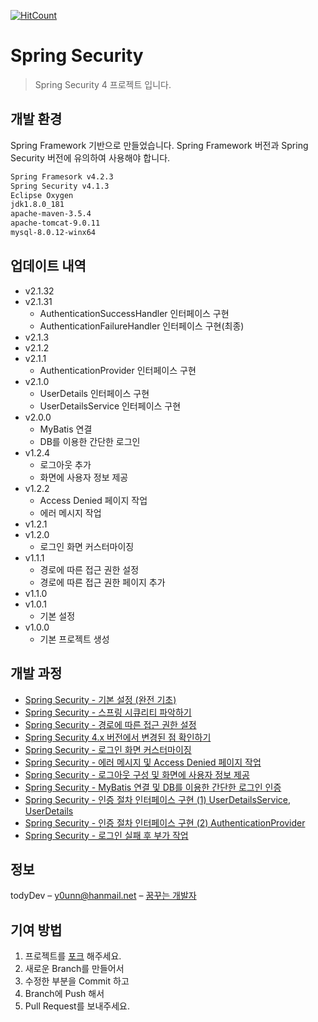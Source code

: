 [![HitCount][hit-count]][hit-count-url]

# Spring Security
> Spring Security 4 프로젝트 입니다.

## 개발 환경

Spring Framework 기반으로 만들었습니다. Spring Framework 버전과 Spring Security 버전에 유의하여 사용해야 합니다.

```sh
Spring Framesork v4.2.3
Spring Security v4.1.3
Eclipse Oxygen
jdk1.8.0_181
apache-maven-3.5.4
apache-tomcat-9.0.11
mysql-8.0.12-winx64
```

## 업데이트 내역

* v2.1.32
* v2.1.31
    * AuthenticationSuccessHandler 인터페이스 구현
    * AuthenticationFailureHandler 인터페이스 구현(최종)
* v2.1.3
* v2.1.2
* v2.1.1
    * AuthenticationProvider 인터페이스 구현
* v2.1.0
    * UserDetails 인터페이스 구현
    * UserDetailsService 인터페이스 구현
* v2.0.0
    * MyBatis 연결
    * DB를 이용한 간단한 로그인
* v1.2.4
    * 로그아웃 추가
    * 화면에 사용자 정보 제공
* v1.2.2
    * Access Denied 페이지 작업
    * 에러 메시지 작업
* v1.2.1
* v1.2.0
    * 로그인 화면 커스터마이징
* v1.1.1
    * 경로에 따른 접근 권한 설정
    * 경로에 따른 접근 권한 페이지 추가
* v1.1.0
* v1.0.1
    * 기본 설정
* v1.0.0
    * 기본 프로젝트 생성 

## 개발 과정
* [Spring Security - 기본 설정 (완전 기초)](https://to-dy.tistory.com/70?category=720806)
* [Spring Security - 스프링 시큐리티 파악하기](https://to-dy.tistory.com/72?category=720806)
* [Spring Security - 경로에 따른 접근 권한 설정](https://to-dy.tistory.com/75?category=720806)
* [Spring Security 4.x 버전에서 변경된 점 확인하기](https://to-dy.tistory.com/76?category=720806)
* [Spring Security - 로그인 화면 커스터마이징](https://to-dy.tistory.com/80?category=720806)
* [Spring Security - 에러 메시지 및 Access Denied 페이지 작업](https://to-dy.tistory.com/81?category=720806)
* [Spring Security - 로그아웃 구성 및 화면에 사용자 정보 제공](https://to-dy.tistory.com/82?category=720806)
* [Spring Security - MyBatis 연결 및 DB를 이용한 간단한 로그인 인증](https://to-dy.tistory.com/85?category=720806)
* [Spring Security - 인증 절차 인터페이스 구현 (1) UserDetailsService, UserDetails](https://to-dy.tistory.com/86?category=720806)
* [Spring Security - 인증 절차 인터페이스 구현 (2) AuthenticationProvider](https://to-dy.tistory.com/87?category=720806)
* [Spring Security - 로그인 실패 후 부가 작업](https://to-dy.tistory.com/92?category=720806)

## 정보

todyDev – y0unn@hanmail.net – [꿈꾸는 개발자](https://to-dy.tistory.com/)

## 기여 방법

1. 프로젝트를 [포크](<https://github.com/todyDev/Spring-Security/fork>) 해주세요.
2. 새로운 Branch를 만들어서
3. 수정한 부분을 Commit 하고
4. Branch에 Push 해서
5. Pull Request를 보내주세요.

<!-- Markdown link & img dfn's -->
[hit-count]: http://hits.dwyl.io/todyDev/todyDev/Spring-Security.svg
[hit-count-url]: http://hits.dwyl.io/todyDev/todyDev/Spring-Security
